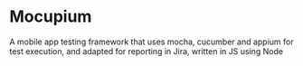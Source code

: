 # Mocupium
A mobile app testing framework that uses mocha, cucumber and appium for test execution, and adapted for reporting in Jira, written in JS using Node

